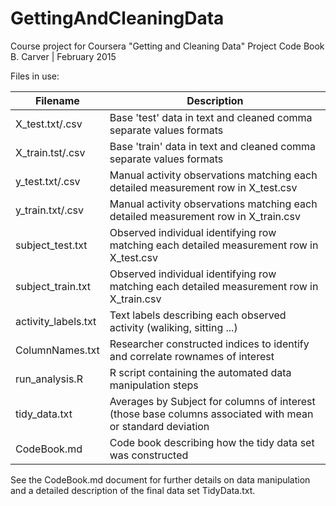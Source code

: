 # GettingAndCleaningData
Course project for Coursera "Getting and Cleaning Data" 
Project Code Book
B. Carver | February 2015

Files in use:

| Filename  | Description | 
| ------------- | ------------- |
| X_test.txt/.csv  | Base 'test' data in text and cleaned comma separate values formats  | 
| X_train.tst/.csv | Base 'train' data in text and cleaned comma separate values formats  |
| y_test.txt/.csv  | Manual activity observations matching each detailed measurement row in X_test.csv |
| y_train.txt/.csv  | Manual activity observations matching each detailed measurement row in X_train.csv |
| subject_test.txt  | Observed individual identifying row matching each detailed measurement row in X_test.csv   |
| subject_train.txt  | Observed individual identifying row matching each detailed measurement row in X_train.csv   |
| activity_labels.txt | Text labels describing each observed activity (waliking, sitting ...) |
| ColumnNames.txt  | Researcher constructed indices to identify and correlate rownames of interest |
| run_analysis.R  | R script containing the automated data manipulation steps | 
| tidy_data.txt  | Averages by Subject for columns of interest (those base columns associated with mean or standard deviation |
| CodeBook.md  | Code book describing how the tidy data set was constructed |

See the CodeBook.md document for further details on data manipulation and a detailed description of the final data set TidyData.txt.
